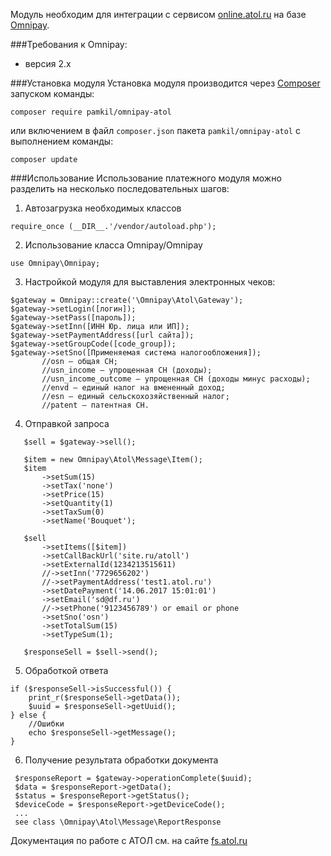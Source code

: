 Модуль необходим для интеграции с сервисом [online.atol.ru](http://online.atol.ru/) на базе [Omnipay](http://omnipay.thephpleague.com/).

###Требования к Omnipay:
* версия 2.x

###Установка модуля
Установка модуля производится через [Composer](https://getcomposer.org/) запуском команды:
```
composer require pamkil/omnipay-atol
```
или включением в файл `composer.json` пакета `pamkil/omnipay-atol` с выполнением команды:
```
composer update
```
###Использование
Использование платежного модуля можно разделить на несколько последовательных шагов:

1. Автозагрузка необходимых классов
 ```
require_once (__DIR__.'/vendor/autoload.php');
 ```

2. Использование класса Omnipay/Omnipay
 ```
use Omnipay\Omnipay;
 ```
3. Настройкой модуля для выставления электронных чеков:
 ```
$gateway = Omnipay::create('\Omnipay\Atol\Gateway');
$gateway->setLogin([логин]);
$gateway->setPass([пароль]);
$gateway->setInn([ИНН Юр. лица или ИП]);
$gateway->setPaymentAddress([url сайта]);
$gateway->setGroupCode([code_group]);
$gateway->setSno([Применяемая система налогообложения]); 
        //osn – общая СН;
        //usn_income – упрощенная СН (доходы);
        //usn_income_outcome – упрощенная СН (доходы минус расходы);
        //envd – единый налог на вмененный доход;
        //esn – единый сельскохозяйственный налог;
        //patent – патентная СН. 

 ```
4. Отправкой запроса
 ```
    $sell = $gateway->sell();
    
    $item = new Omnipay\Atol\Message\Item();
    $item
        ->setSum(15)
        ->setTax('none')
        ->setPrice(15)
        ->setQuantity(1)
        ->setTaxSum(0)
        ->setName('Bouquet');
        
    $sell
        ->setItems([$item])
        ->setCallBackUrl('site.ru/atoll')
        ->setExternalId(1234213515611)
        //->setInn('7729656202')
        //->setPaymentAddress('test1.atol.ru')
        ->setDatePayment('14.06.2017 15:01:01')
        ->setEmail('sd@df.ru')
        //->setPhone('9123456789') or email or phone
        ->setSno('osn')
        ->setTotalSum(15)
        ->setTypeSum(1);
        
    $responseSell = $sell->send();
 ```
5. Обработкой ответа 
```
if ($responseSell->isSuccessful()) {
    print_r($responseSell->getData());
    $uuid = $responseSell->getUuid();
} else {
    //Ошибки
    echo $responseSell->getMessage();
}
```
6. Получение результата обработки документа
```
 $responseReport = $gateway->operationComplete($uuid);
 $data = $responseReport->getData();
 $status = $responseReport->getStatus();
 $deviceCode = $responseReport->getDeviceCode();
 ...
 see class \Omnipay\Atol\Message\ReportResponse
```

Документация по работе с АТОЛ см. на сайте [fs.atol.ru](http://fs.atol.ru/)